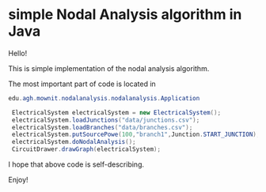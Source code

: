 # simple Nodal Analysis algorithm in Java

Hello!

This is simple implementation of the nodal analysis algorithm.

The most important part of code is located in 
```java
edu.agh.mownit.nodalanalysis.nodalanalysis.Application
```


```java
 ElectricalSystem electricalSystem = new ElectricalSystem();
 electricalSystem.loadJunctions("data/junctions.csv");
 electricalSystem.loadBranches("data/branches.csv");
 electricalSystem.putSourcePowe(100,"branch1",Junction.START_JUNCTION);
 electricalSystem.doNodalAnalysis();
 CircuitDrawer.drawGraph(electricalSystem);
```


I hope that above code is self-describing.

Enjoy!
